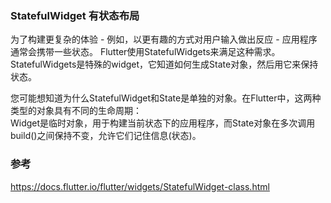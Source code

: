 ### StatefulWidget 有状态布局  
为了构建更复杂的体验 - 例如，以更有趣的方式对用户输入做出反应 - 应用程序通常会携带一些状态。 Flutter使用StatefulWidgets来满足这种需求。  
StatefulWidgets是特殊的widget，它知道如何生成State对象，然后用它来保持状态。  

您可能想知道为什么StatefulWidget和State是单独的对象。在Flutter中，这两种类型的对象具有不同的生命周期：   
Widget是临时对象，用于构建当前状态下的应用程序，而State对象在多次调用build()之间保持不变，允许它们记住信息(状态)。  



### 参考  
https://docs.flutter.io/flutter/widgets/StatefulWidget-class.html  
